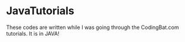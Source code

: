 # JavaTutorials

These codes are written while I was going through the CodingBat.com tutorials. It is in JAVA!
